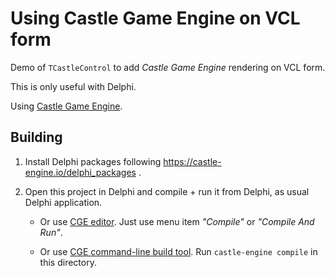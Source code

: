 # Using Castle Game Engine on VCL form

Demo of `TCastleControl` to add _Castle Game Engine_ rendering on VCL form.

This is only useful with Delphi.

Using [Castle Game Engine](https://castle-engine.io/).

## Building

1. Install Delphi packages following https://castle-engine.io/delphi_packages .

2. Open this project in Delphi and compile + run it from Delphi, as usual Delphi application.

    - Or use [CGE editor](https://castle-engine.io/manual_editor.php). Just use menu item _"Compile"_ or _"Compile And Run"_.

    - Or use [CGE command-line build tool](https://castle-engine.io/build_tool). Run `castle-engine compile` in this directory.
